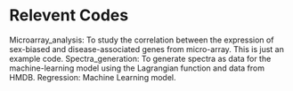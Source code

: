 # Relevent Codes
Microarray_analysis: To study the correlation between the expression of sex-biased and disease-associated genes from micro-array. This is just an example code.
Spectra_generation: To generate spectra as data for the machine-learning model using the Lagrangian function and data from HMDB.
Regression: Machine Learning model.
